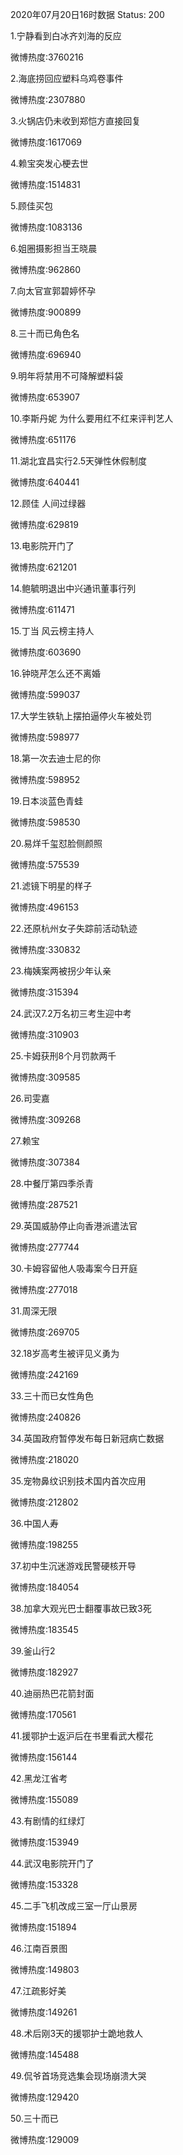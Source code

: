 2020年07月20日16时数据
Status: 200

1.宁静看到白冰齐刘海的反应

微博热度:3760216

2.海底捞回应塑料乌鸡卷事件

微博热度:2307880

3.火锅店仍未收到郑恺方直接回复

微博热度:1617069

4.赖宝突发心梗去世

微博热度:1514831

5.顾佳买包

微博热度:1083136

6.姐圈摄影担当王晓晨

微博热度:962860

7.向太官宣郭碧婷怀孕

微博热度:900899

8.三十而已角色名

微博热度:696940

9.明年将禁用不可降解塑料袋

微博热度:653907

10.李斯丹妮 为什么要用红不红来评判艺人

微博热度:651176

11.湖北宜昌实行2.5天弹性休假制度

微博热度:640441

12.顾佳 人间过绿器

微博热度:629819

13.电影院开门了

微博热度:621201

14.鲍毓明退出中兴通讯董事行列

微博热度:611471

15.丁当 风云榜主持人

微博热度:603690

16.钟晓芹怎么还不离婚

微博热度:599037

17.大学生铁轨上摆拍逼停火车被处罚

微博热度:598977

18.第一次去迪士尼的你

微博热度:598952

19.日本淡蓝色青蛙

微博热度:598530

20.易烊千玺怼脸侧颜照

微博热度:575539

21.滤镜下明星的样子

微博热度:496153

22.还原杭州女子失踪前活动轨迹

微博热度:330832

23.梅姨案两被拐少年认亲

微博热度:315394

24.武汉7.2万名初三考生迎中考

微博热度:310903

25.卡姆获刑8个月罚款两千

微博热度:309585

26.司雯嘉

微博热度:309268

27.赖宝

微博热度:307384

28.中餐厅第四季杀青

微博热度:287521

29.英国威胁停止向香港派遣法官

微博热度:277744

30.卡姆容留他人吸毒案今日开庭

微博热度:277018

31.周深无限

微博热度:269705

32.18岁高考生被评见义勇为

微博热度:242169

33.三十而已女性角色

微博热度:240826

34.英国政府暂停发布每日新冠病亡数据

微博热度:218020

35.宠物鼻纹识别技术国内首次应用

微博热度:212802

36.中国人寿

微博热度:198255

37.初中生沉迷游戏民警硬核开导

微博热度:184054

38.加拿大观光巴士翻覆事故已致3死

微博热度:183545

39.釜山行2

微博热度:182927

40.迪丽热巴花箭封面

微博热度:170561

41.援鄂护士返沪后在书里看武大樱花

微博热度:156144

42.黑龙江省考

微博热度:155089

43.有剧情的红绿灯

微博热度:153949

44.武汉电影院开门了

微博热度:153328

45.二手飞机改成三室一厅山景房

微博热度:151894

46.江南百景图

微博热度:149803

47.江疏影好美

微博热度:149261

48.术后刚3天的援鄂护士跪地救人

微博热度:145488

49.侃爷首场竞选集会现场崩溃大哭

微博热度:129420

50.三十而已

微博热度:129009

